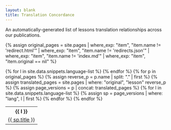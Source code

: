 ```yaml
---
layout: blank
title: Translation Concordance
---
```


An automatically-generated list of lessons translation relationships across our publications.

{% assign original_pages = site.pages | where_exp: "item", "item.name != 'redirect.html'" | where_exp: "item", "item.name != 'redirects.json'" | where_exp: "item", "item.name != 'index.md'" | where_exp: "item", "item.original == nil" %}

<table>
  <tr>{% for l in site.data.snippets.language-list %}
    <th>{{ l }}</th>{% endfor %}
  </tr>
  {% for p in original_pages %}
  {% assign reverse_p = p.name | split: "." | first %}
  {% assign translated_pages = site.pages | where: "original", "lesson" reverse_p %}
  {% assign page_versions =  p | concat: translated_pages %}
  <tr>
    {% for l in site.data.snippets.language-list %}
    {% assign sp = page_versions | where: "lang", l | first %}
    <td><a href="{{sp.url}}">{{ sp.title }}</a></td>
    {% endfor %}
  </tr>
{% endfor %}
</table>
